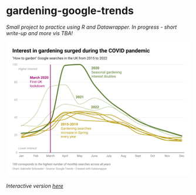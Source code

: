 # gardening-google-trends
*Small project to practice using R and Datawrapper. In progress - short write-up and more vis TBA!*

<img src="plots/how_to_garden_dw_vis.png" width="700">

*Interactive version [here](https://www.datawrapper.de/_/2U6B6/)*
